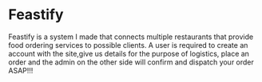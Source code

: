 # Feastify
Feastify is a system I made that connects multiple restaurants that provide food ordering services to possible clients. A user is required to create an account with the site,give us details for the purpose of logistics, place an order and the admin on the other side will confirm and dispatch your order ASAP!!!
